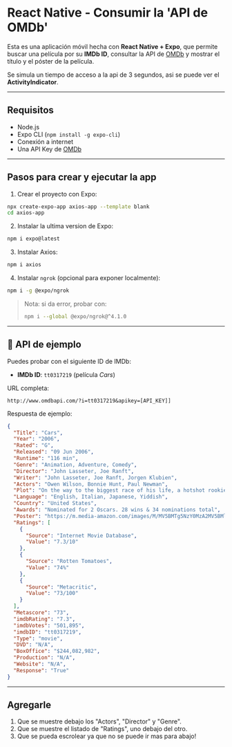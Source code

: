 # React Native - Consumir la 'API de OMDb'

Esta es una aplicación móvil hecha con **React Native + Expo**, que permite buscar una película por su **IMDb ID**, consultar la API de [OMDb](http://www.omdbapi.com) y mostrar el título y el póster de la película.

Se simula un tiempo de acceso a la api de 3 segundos, asi  se puede ver el **ActivityIndicator**.

---

## Requisitos

* Node.js
* Expo CLI (`npm install -g expo-cli`)
* Conexión a internet
* Una API Key de [OMDb](http://www.omdbapi.com/apikey.aspx)

---

## Pasos para crear y ejecutar la app

1. Crear el proyecto con Expo:

```bash
npx create-expo-app axios-app --template blank
cd axios-app
```

2. Instalar la ultima version de Expo:

```bash
npm i expo@latest
```

3. Instalar Axios:

```bash
npm i axios
```

4. Instalar `ngrok` (opcional para exponer localmente):

```bash
npm i -g @expo/ngrok
```

> Nota: si da error, probar con:
>
> ```bash
> npm i --global @expo/ngrok@^4.1.0
> ```



---

## 🔑 API de ejemplo

Puedes probar con el siguiente ID de IMDb:

* **IMDb ID**: `tt0317219` (película *Cars*)

URL completa:

```
http://www.omdbapi.com/?i=tt0317219&apikey=[API_KEY]]
```

Respuesta de ejemplo:

```json
{
  "Title": "Cars",
  "Year": "2006",
  "Rated": "G",
  "Released": "09 Jun 2006",
  "Runtime": "116 min",
  "Genre": "Animation, Adventure, Comedy",
  "Director": "John Lasseter, Joe Ranft",
  "Writer": "John Lasseter, Joe Ranft, Jorgen Klubien",
  "Actors": "Owen Wilson, Bonnie Hunt, Paul Newman",
  "Plot": "On the way to the biggest race of his life, a hotshot rookie race car gets stranded in a rundown town and learns that winning isn't everything in life.",
  "Language": "English, Italian, Japanese, Yiddish",
  "Country": "United States",
  "Awards": "Nominated for 2 Oscars. 28 wins & 34 nominations total",
  "Poster": "https://m.media-amazon.com/images/M/MV5BMTg5NzY0MzA2MV5BMl5BanBnXkFtZTYwNDc3NTc2._V1_SX300.jpg",
  "Ratings": [
    {
      "Source": "Internet Movie Database",
      "Value": "7.3/10"
    },
    {
      "Source": "Rotten Tomatoes",
      "Value": "74%"
    },
    {
      "Source": "Metacritic",
      "Value": "73/100"
    }
  ],
  "Metascore": "73",
  "imdbRating": "7.3",
  "imdbVotes": "501,895",
  "imdbID": "tt0317219",
  "Type": "movie",
  "DVD": "N/A",
  "BoxOffice": "$244,082,982",
  "Production": "N/A",
  "Website": "N/A",
  "Response": "True"
}
```


---

## Agregarle

1. Que se muestre debajo los "Actors", "Director" y "Genre".
2. Que se muestre el listado de "Ratings", uno debajo del otro.
3. Que se pueda escrolear ya que no se puede ir mas para abajo!

